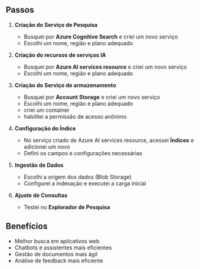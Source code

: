 ## Passos

1. **Criação do Serviço de Pesquisa**
   - Busquei por **Azure Cognitive Search** e criei um novo serviço
   - Escolhi um nome, região e plano adequado
     
2. **Criação do recursos de serviços IA**
   - Busquei por **Azure AI services resource** e criei um novo serviço
   - Escolhi um nome, região e plano adequado

3. **Criação do Serviço de armazenamento**
   - Busquei por **Account Storage** e criei um novo serviço
   - Escolhi um nome, região e plano adequado
   - criei um container
   - habilitei a permissão de acesso anônimo

4. **Configuração do Índice**
   - No serviço criado de Azure AI services resource, acessei **Índices** e adicionei um novo
   - Defini os campos e configurações necessárias

3. **Ingestão de Dados**
   - Escolhi a origem dos dados (Blob Storage)
   - Configurei a indexação e executei a carga inicial

4. **Ajuste de Consultas**
   - Testei no **Explorador de Pesquisa**

## Benefícios
- Melhor busca em aplicativos web
- Chatbots e assistentes mais eficientes
- Gestão de documentos mais ágil
- Análise de feedback mais eficiente
